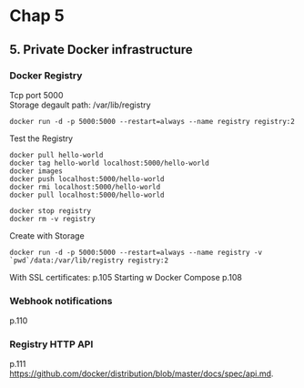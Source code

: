 # Chap 5

## 5. Private Docker infrastructure

### Docker Registry
Tcp port 5000  
Storage degault path: /var/lib/registry

    docker run -d -p 5000:5000 --restart=always --name registry registry:2

Test the Registry

    docker pull hello-world
    docker tag hello-world localhost:5000/hello-world
    docker images
    docker push localhost:5000/hello-world
    docker rmi localhost:5000/hello-world
    docker pull localhost:5000/hello-world

    docker stop registry 
    docker rm -v registry

Create with Storage

    docker run -d -p 5000:5000 --restart=always --name registry -v `pwd`/data:/var/lib/registry registry:2

With SSL certificates: p.105
Starting w Docker Compose p.108

### Webhook notifications 
p.110

### Registry HTTP API 
p.111  
https://github.com/docker/distribution/blob/master/docs/spec/api.md.

